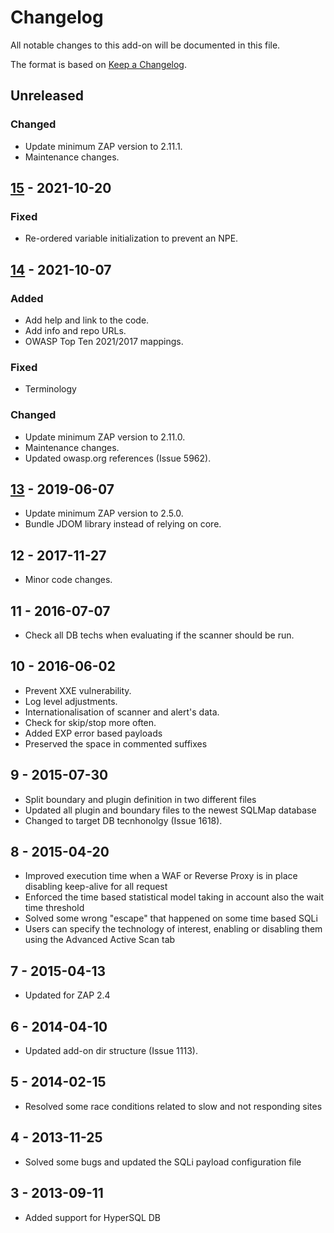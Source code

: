# Changelog
All notable changes to this add-on will be documented in this file.

The format is based on [Keep a Changelog](https://keepachangelog.com/en/1.0.0/).

## Unreleased
### Changed
- Update minimum ZAP version to 2.11.1.
- Maintenance changes.

## [15] - 2021-10-20
### Fixed
- Re-ordered variable initialization to prevent an NPE.

## [14] - 2021-10-07
### Added
- Add help and link to the code.
- Add info and repo URLs.
- OWASP Top Ten 2021/2017 mappings.

### Fixed
 - Terminology

### Changed
- Update minimum ZAP version to 2.11.0.
- Maintenance changes.
- Updated owasp.org references (Issue 5962).

## [13] - 2019-06-07

- Update minimum ZAP version to 2.5.0.
- Bundle JDOM library instead of relying on core.

## 12 - 2017-11-27

- Minor code changes.

## 11 - 2016-07-07

- Check all DB techs when evaluating if the scanner should be run.

## 10 - 2016-06-02

- Prevent XXE vulnerability.
- Log level adjustments.
- Internationalisation of scanner and alert's data.
- Check for skip/stop more often.
- Added EXP error based payloads
- Preserved the space in commented suffixes

## 9 - 2015-07-30

- Split boundary and plugin definition in two different files
- Updated all plugin and boundary files to the newest SQLMap database
- Changed to target DB tecnhonolgy (Issue 1618).

## 8 - 2015-04-20

- Improved execution time when a WAF or Reverse Proxy is in place disabling keep-alive for all request
- Enforced the time based statistical model taking in account also the wait time threshold
- Solved some wrong "escape" that happened on some time based SQLi
- Users can specify the technology of interest, enabling or disabling them using the Advanced Active Scan tab

## 7 - 2015-04-13

- Updated for ZAP 2.4

## 6 - 2014-04-10

- Updated add-on dir structure (Issue 1113).

## 5 - 2014-02-15

- Resolved some race conditions related to slow and not responding sites

## 4 - 2013-11-25

- Solved some bugs and updated the SQLi payload configuration file

## 3 - 2013-09-11

- Added support for HyperSQL DB

[15]: https://github.com/zaproxy/zap-extensions/releases/sqliplugin-v15
[14]: https://github.com/zaproxy/zap-extensions/releases/sqliplugin-v14
[13]: https://github.com/zaproxy/zap-extensions/releases/sqliplugin-v13
